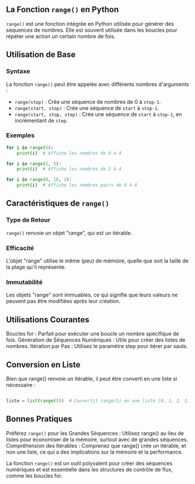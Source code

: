 ## La Fonction `range()` en Python

`range()` est une fonction intégrée en Python utilisée pour générer des séquences de nombres. Elle est souvent utilisée dans les boucles pour répéter une action un certain nombre de fois.

## Utilisation de Base

### Syntaxe
La fonction `range()` peut être appelée avec différents nombres d'arguments :
- `range(stop)` : Crée une séquence de nombres de 0 à `stop-1`.
- `range(start, stop)` : Crée une séquence de `start` à `stop-1`.
- `range(start, stop, step)` : Crée une séquence de `start` à `stop-1`, en incrémentant de `step`.

### Exemples
```python
for i in range(5):
    print(i)  # Affiche les nombres de 0 à 4

for i in range(2, 5):
    print(i)  # Affiche les nombres de 2 à 4

for i in range(0, 10, 2):
    print(i)  # Affiche les nombres pairs de 0 à 8
```

## Caractéristiques de ```range()```

### Type de Retour 

```range()``` renvoie un objet "range", qui est un itérable.

### Efficacité

L'objet "range" utilise le même (peu) de mémoire, quelle que soit la taille de la plage qu'il représente.

### Immutabilité 

Les objets "range" sont immuables, ce qui signifie que leurs valeurs ne peuvent pas être modifiées après leur création.

## Utilisations Courantes

Boucles for : Parfait pour exécuter une boucle un nombre spécifique de fois.
Génération de Séquences Numériques : Utile pour créer des listes de nombres.
Itération par Pas : Utilisez le paramètre step pour itérer par sauts.

## Conversion en Liste

Bien que range() renvoie un itérable, il peut être converti en une liste si nécessaire :

```python

liste = list(range(5))  # Convertit range(5) en une liste [0, 1, 2, 3, 4]
```

## Bonnes Pratiques

Préférez ```range()``` pour les Grandes Séquences : Utilisez range() au lieu de listes pour économiser de la mémoire, surtout avec de grandes séquences.
Compréhension des Itérables : Comprenez que range() crée un itérable, et non une liste, ce qui a des implications sur la mémoire et la performance.

La fonction ```range()``` est un outil polyvalent pour créer des séquences numériques et est essentielle dans les structures de contrôle de flux, comme les boucles for.